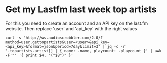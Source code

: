 # Get my Lastfm last week top artists

For this you need to create an account and an API key on the last.fm website.
Then replace 'user' and 'api_key' with the right values

    curl -s "http://ws.audioscrobbler.com/2.0/?method=user.gettopartists&user=<user>&api_key=<api_key>&format=json&period=7day&limit=3" | jq -c -r '.topartists.artist[] | { name: .name, playcount: .playcount }' | awk -F'"' '{ print $4, "("$8")" }'



